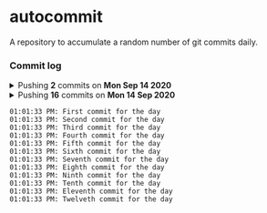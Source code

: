 # autocommit

A repository to accumulate a random number of git commits daily.

### Commit log

<details>
    <summary>Pushing <b>2</b> commits on <b>Mon Sep 14 2020</b></summary>

    11:02:46 PM: First commit for the day
    11:12:01 PM: Second commit for the day
</details>

<details>
    <summary>Pushing <b>16</b> commits on <b>Mon 14 Sep 2020</b><summary>

    01:01:33 PM: First commit for the day
    01:01:33 PM: Second commit for the day
    01:01:33 PM: Third commit for the day
    01:01:33 PM: Fourth commit for the day
    01:01:33 PM: Fifth commit for the day
    01:01:33 PM: Sixth commit for the day
    01:01:33 PM: Seventh commit for the day
    01:01:33 PM: Eighth commit for the day
    01:01:33 PM: Ninth commit for the day
    01:01:33 PM: Tenth commit for the day
    01:01:33 PM: Eleventh commit for the day
    01:01:33 PM: Twelveth commit for the day
</details>
